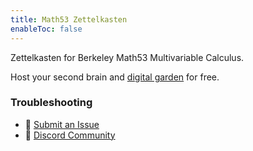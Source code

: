 ```yaml
---
title: Math53 Zettelkasten
enableToc: false
---
```

Zettelkasten for Berkeley Math53 Multivariable Calculus.


Host your second brain and [digital garden](https://jzhao.xyz/posts/networked-thought) for free. 

### Troubleshooting
- 🐛 [Submit an Issue](https://github.com/jackyzha0/quartz/issues)
- 👀 [Discord Community](https://discord.gg/cRFFHYye7t)
